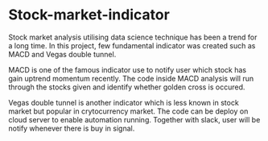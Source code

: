 # Stock-market-indicator


Stock market analysis utilising data science technique has been a trend for a long time. In this project, few fundamental indicator was created such as MACD and Vegas double tunnel. 

MACD is one of the famous indicator use to notify user which stock has gain uptrend momentum recently. The code inside MACD analysis will run through the stocks given and identify whether golden cross is occured.

Vegas double tunnel is another indicator which is less known in stock market but popular in crytocurrency market. The code can be deploy on cloud server to enable automation running. Together with slack, user will be notify whenever there is buy in signal. 

